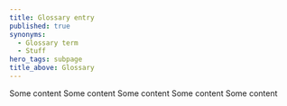 ```yaml
---
title: Glossary entry
published: true
synonyms:
  - Glossary term
  - Stuff
hero_tags: subpage
title_above: Glossary
---
```


Some content
Some content
Some content
Some content
Some content

